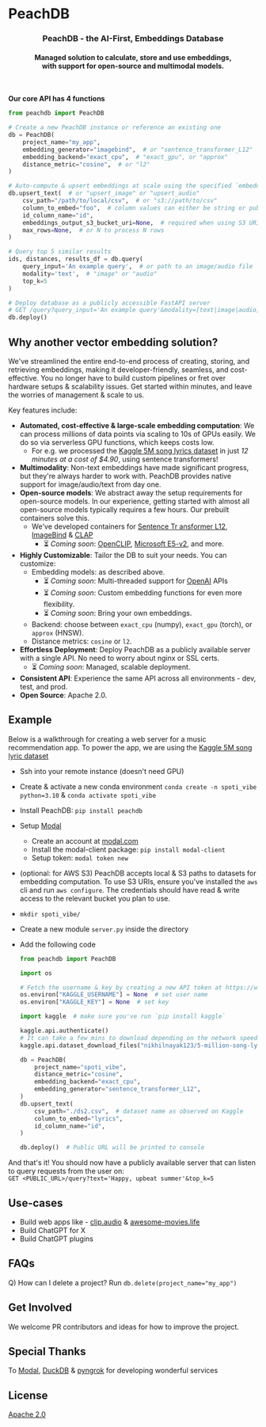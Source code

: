 # PeachDB

<h3 align="center">PeachDB - the AI-First, Embeddings Database</h3>
<h4 align="center">Managed solution to calculate, store and use embeddings,<br> with support for open-source and multimodal models.</h4>

<br/>

**Our core API has 4 functions**

```python
from peachdb import PeachDB

# Create a new PeachDB instance or reference an existing one
db = PeachDB(
    project_name="my_app",
    embedding_generator="imagebind",  # or "sentence_transformer_L12"
    embedding_backend="exact_cpu",  # "exact_gpu", or "approx"
    distance_metric="cosine",  # or "l2"
)

# Auto-compute & upsert embeddings at scale using the specified `embedding_generator` model
db.upsert_text(  # or "upsert_image" or "upsert_audio"
    csv_path="/path/to/local/csv",  # or "s3://path/to/csv"
    column_to_embed="foo",  # column values can either be string or public URI to image/audio
    id_column_name="id",
    embeddings_output_s3_bucket_uri=None,  # required when using S3 URI for `csv_path`
    max_rows=None,  # or N to process N rows
)

# Query top 5 similar results
ids, distances, results_df = db.query(
    query_input='An example query',  # or path to an image/audio file
    modality='text',  # "image" or "audio"
    top_k=5
)

# Deploy database as a publicly accessible FastAPI server
# GET /query?query_input='An example query'&modality=[text|image|audio]&top_k=5 to fetch 5 most similar results
db.deploy()
```

## Why another vector embedding solution?
We've streamlined the entire end-to-end process of creating, storing, and retrieving embeddings, making it developer-friendly, seamless, and cost-effective. You no longer have to build custom pipelines or fret over hardware setups & scalability issues. Get started within minutes, and leave the worries of management & scale to us.

Key features include:
* **Automated, cost-effective & large-scale embedding computation**: We can process millions of data points via scaling to 10s of GPUs easily. We do so via serverless GPU functions, which keeps costs low.
    - For e.g. we processed the [Kaggle 5M song lyrics dataset](https://www.kaggle.com/datasets/nikhilnayak123/5-million-song-lyrics-dataset?resource=download&select=ds2.csv) in just *12 minutes at a cost of $4.90*, using sentence transformers!
* **Multimodality**: Non-text embeddings have made significant progress, but they're always harder to work with. PeachDB provides native support for image/audio/text from day one.
* **Open-source models**: We abstract away the setup requirements for open-source models. In our experience, getting started with almost all open-source models typically requires a few hours. Our prebuilt containers solve this.
    - We've developed containers for [Sentence Tr   ansformer L12](https://huggingface.co/sentence-transformers/all-MiniLM-L12-v2), [ImageBind](https://github.com/facebookresearch/ImageBind) & [CLAP](https://github.com/LAION-AI/CLAP)
        - ⏳ *Coming soon*: [OpenCLIP](https://github.com/mlfoundations/open_clip), [Microsoft E5-v2](https://arxiv.org/pdf/2212.03533.pdf), and more.
* **Highly Customizable**: Tailor the DB to suit your needs. You can customize:
    - Embedding models: as described above.
        - ⏳ *Coming soon*: Multi-threaded support for [OpenAI](https://platform.openai.com/docs/guides/embeddings) APIs
        - ⏳ *Coming soon*: Custom embedding functions for even more flexibility.
        - ⏳ *Coming soon*: Bring your own embeddings.
    - Backend: choose between `exact_cpu` (numpy), `exact_gpu` (torch), or `approx` (HNSW).
    - Distance metrics: `cosine` or `l2`.
* **Effortless Deployment**: Deploy PeachDB as a publicly available server with a single API. No need to worry about nginx or SSL certs.
    - ⏳ *Coming soon*: Managed, scalable deployment.
* **Consistent API**: Experience the same API across all environments - dev, test, and prod.
* **Open Source**: Apache 2.0.


## Example

Below is a walkthrough for creating a web server for a music recommendation app. To power the app, we are using the [Kaggle 5M song lyric dataset](https://www.kaggle.com/datasets/nikhilnayak123/5-million-song-lyrics-dataset?resource=download&select=ds2.csv)


- Ssh into your remote instance (doesn't need GPU)
- Create & activate a new conda environment `conda create -n spoti_vibe python=3.10` & `conda activate spoti_vibe`
- Install PeachDB: `pip install peachdb`
- Setup [Modal](https://modal.com)
    - Create an account at [modal.com](https://modal.com)
    - Install the modal-client package: `pip install modal-client`
    - Setup token: `modal token new`

- (optional: for AWS S3) PeachDB accepts local & S3 paths to datasets for embedding computation. To use S3 URIs, ensure you've installed the `aws` cli and run `aws configure`. The credentials should have read & write access to the relevant bucket you plan to use.
- `mkdir spoti_vibe/`
- Create a new module `server.py` inside the directory
- Add the following code
    ```python
    from peachdb import PeachDB

    import os

    # Fetch the username & key by creating a new API token at https://www.kaggle.com/settings
    os.environ["KAGGLE_USERNAME"] = None  # set user name
    os.environ["KAGGLE_KEY"] = None  # set key

    import kaggle  # make sure you've run `pip install kaggle`

    kaggle.api.authenticate()
    # It can take a few mins to download depending on the network speed
    kaggle.api.dataset_download_files("nikhilnayak123/5-million-song-lyrics-dataset", path=".", unzip=True)

    db = PeachDB(
        project_name="spoti_vibe",
        distance_metric="cosine",
        embedding_backend="exact_cpu",
        embedding_generator="sentence_transformer_L12",
    )
    db.upsert_text(
        csv_path="./ds2.csv",  # dataset name as observed on Kaggle
        column_to_embed="lyrics",
        id_column_name="id",
    )

    db.deploy()  # Public URL will be printed to console
    ```

And that's it! You should now have a publicly available server that can listen to query requests from the user on: <br/>
`GET <PUBLIC_URL>/query?text='Happy, upbeat summer'&top_k=5`

## Use-cases
- Build web apps like - [clip.audio](https://www.clip.audio/) & [awesome-movies.life](https://awesome-movies.life/)
- Build ChatGPT for X
- Build ChatGPT plugins


## FAQs
Q) How can I delete a project?
Run `db.delete(project_name="my_app")`


## Get Involved
We welcome PR contributors and ideas for how to improve the project.

## Special Thanks
To [Modal](https://modal.com/), [DuckDB](https://github.com/duckdb/duckdb) & [pyngrok](https://pypi.org/project/pyngrok/) for developing wonderful services

## License
[Apache 2.0](./LICENSE)

